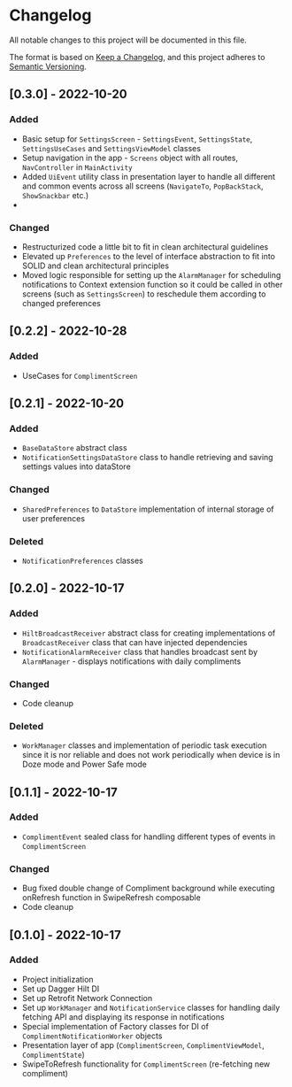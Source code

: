 # Changelog

All notable changes to this project will be documented in this file.

The format is based on [Keep a Changelog](https://keepachangelog.com/en/1.0.0/),
and this project adheres to [Semantic Versioning](https://semver.org/spec/v2.0.0.html).

## [0.3.0] - 2022-10-20

### Added
* Basic setup for `SettingsScreen` - `SettingsEvent`, `SettingsState`, `SettingsUseCases` and `SettingsViewModel` classes
* Setup navigation in the app - `Screens` object with all routes, `NavController` in `MainActivity`
* Added `UiEvent` utility class in presentation layer to handle all different and common events across all screens (`NavigateTo`, `PopBackStack`, `ShowSnackbar` etc.)
* 

### Changed
* Restructurized code a little bit to fit in clean architectural guidelines
* Elevated up `Preferences` to the level of interface abstraction to fit into SOLID and clean architectural principles
* Moved logic responsible for setting up the `AlarmManager` for scheduling notifications to Context extension function so it could be called in other screens (such as `SettingsScreen`) to reschedule them according to changed preferences 


## [0.2.2] - 2022-10-28

### Added
* UseCases for `ComplimentScreen`


## [0.2.1] - 2022-10-20

### Added
* `BaseDataStore` abstract class
* `NotificationSettingsDataStore` class to handle retrieving and saving settings values into dataStore

### Changed
* `SharedPreferences` to `DataStore` implementation of internal storage of user preferences

### Deleted
* `NotificationPreferences` classes


## [0.2.0] - 2022-10-17

### Added
* `HiltBroadcastReceiver` abstract class for creating implementations of `BroadcastReceiver` class that can have injected dependencies
* `NotificationAlarmReceiver` class that handles broadcast sent by `AlarmManager` - displays notifications with daily compliments

### Changed
* Code cleanup

### Deleted
* `WorkManager` classes and implementation of periodic task execution since it is nor reliable and does not work periodically when device is in Doze mode and Power Safe mode

## [0.1.1] - 2022-10-17

### Added
* `ComplimentEvent` sealed class for handling different types of events in `ComplimentScreen`

### Changed
* Bug fixed double change of Compliment background while executing onRefresh function in SwipeRefresh composable
* Code cleanup


## [0.1.0] - 2022-10-17

### Added
* Project initialization
* Set up Dagger Hilt DI
* Set up Retrofit Network Connection
* Set up `WorkManager` and `NotificationService` classes for handling daily fetching API and displaying its response in notifications
* Special implementation of Factory classes for DI of `ComplimentNotificationWorker` objects
* Presentation layer of app (`ComplimentScreen`, `ComplimentViewModel`, `ComplimentState`)
* SwipeToRefresh functionality for `ComplimentScreen` (re-fetching new compliment)
